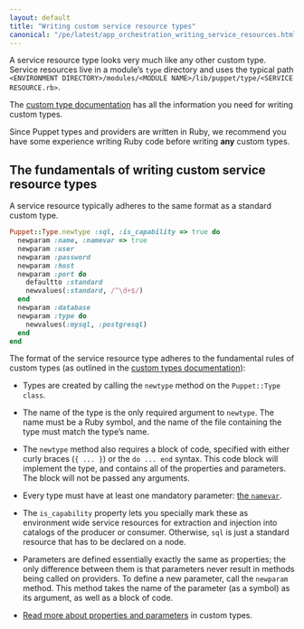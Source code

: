 ```yaml
---
layout: default
title: "Writing custom service resource types"
canonical: "/pe/latest/app_orchestration_writing_service_resources.html"
---
```


A service resource type looks very much like any other custom type. Service resources live in a module’s `type` directory and uses the typical path  `<ENVIRONMENT DIRECTORY>/modules/<MODULE NAME>/lib/puppet/type/<SERVICE RESOURCE.rb>`. 

The [custom type documentation](/guides/custom_types.html) has all the information you need for writing custom types.

Since Puppet types and providers are written in Ruby, we recommend you have some experience writing Ruby code before writing **any** custom types.

## The fundamentals of writing custom service resource types

A service resource typically adheres to the same format as a standard custom type.

~~~ruby
Puppet::Type.newtype :sql, :is_capability => true do
  newparam :name, :namevar => true
  newparam :user
  newparam :password
  newparam :host
  newparam :port do
    defaultto :standard
    newvalues(:standard, /^\d+$/)
  end
  newparam :database
  newparam :type do
    newvalues(:mysql, :postgresql)
  end
end
~~~

The format of the service resource type adheres to the fundamental rules of custom types (as outlined in the [custom types documentation](/guides/custom_types.html)):

* Types are created by calling the `newtype` method on the `Puppet::Type class`.

* The name of the type is the only required argument to `newtype`. The name must be a Ruby symbol, and the name of the file containing the type must match the type’s name.

*  The `newtype` method also requires a block of code, specified with either curly braces (`{ ... }`) or the `do ... end` syntax. This code block will implement the type, and contains all of the properties and parameters. The block will not be passed any arguments.

*  Every type must have at least one mandatory parameter: [the `namevar`](/guides/custom_types.html#namevar).

*  The `is_capability` property lets you specially mark these as environment wide service resources for extraction and injection into catalogs of the producer or consumer. Otherwise, `sql` is just a standard resource that has to be declared on a node.

*  Parameters are defined essentially exactly the same as properties; the only difference between them is that parameters never result in methods being called on providers. To define a new parameter, call the `newparam` method. This method takes the name of the parameter (as a symbol) as its argument, as well as a block of code.

*  [Read more about properties and parameters](/guides/custom_types.html#properties-and-parameters) in custom types.


